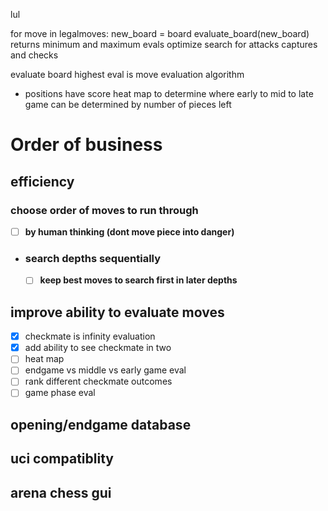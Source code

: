 lul

for move in legalmoves:
    new_board = board
    evaluate_board(new_board)
    returns minimum and maximum evals
    optimize search for attacks captures and checks

evaluate board
highest eval is move
evaluation algorithm
- positions have score
    heat map to determine where
    early to mid to late game can be determined by number of pieces left


# Order of business
## efficiency
### choose order of moves to run through
- [ ] **by human thinking (dont move piece into danger)**
- ### search depths sequentially
    - [ ] **keep best moves to search first in later depths**
## improve ability to evaluate moves
- [x] checkmate is infinity evaluation
- [x] add ability to see checkmate in two
- [ ] heat map
- [ ] endgame vs middle vs early game eval
- [ ] rank different checkmate outcomes
- [ ] game phase eval
## opening/endgame database
## uci compatiblity
## arena chess gui